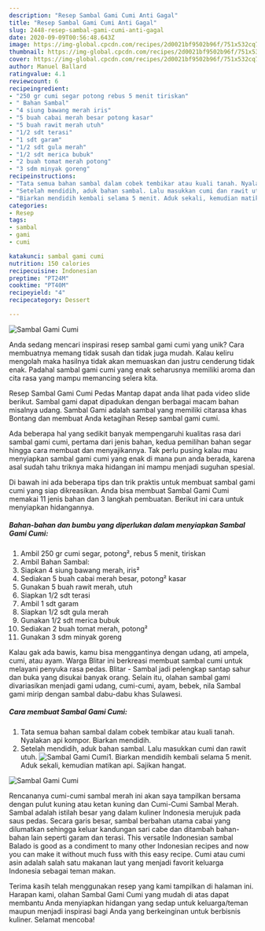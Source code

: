 ```yaml
---
description: "Resep Sambal Gami Cumi Anti Gagal"
title: "Resep Sambal Gami Cumi Anti Gagal"
slug: 2448-resep-sambal-gami-cumi-anti-gagal
date: 2020-09-09T00:56:48.643Z
image: https://img-global.cpcdn.com/recipes/2d0021bf9502b96f/751x532cq70/sambal-gami-cumi-foto-resep-utama.jpg
thumbnail: https://img-global.cpcdn.com/recipes/2d0021bf9502b96f/751x532cq70/sambal-gami-cumi-foto-resep-utama.jpg
cover: https://img-global.cpcdn.com/recipes/2d0021bf9502b96f/751x532cq70/sambal-gami-cumi-foto-resep-utama.jpg
author: Manuel Ballard
ratingvalue: 4.1
reviewcount: 6
recipeingredient:
- "250 gr cumi segar potong rebus 5 menit tiriskan"
- " Bahan Sambal"
- "4 siung bawang merah iris"
- "5 buah cabai merah besar potong kasar"
- "5 buah rawit merah utuh"
- "1/2 sdt terasi"
- "1 sdt garam"
- "1/2 sdt gula merah"
- "1/2 sdt merica bubuk"
- "2 buah tomat merah potong"
- "3 sdm minyak goreng"
recipeinstructions:
- "Tata semua bahan sambal dalam cobek tembikar atau kuali tanah. Nyalakan api kompor. Biarkan mendidih."
- "Setelah mendidih, aduk bahan sambal. Lalu masukkan cumi dan rawit utuh."
- "Biarkan mendidih kembali selama 5 menit. Aduk sekali, kemudian matikan api. Sajikan hangat."
categories:
- Resep
tags:
- sambal
- gami
- cumi

katakunci: sambal gami cumi 
nutrition: 150 calories
recipecuisine: Indonesian
preptime: "PT24M"
cooktime: "PT40M"
recipeyield: "4"
recipecategory: Dessert

---
```



![Sambal Gami Cumi](https://img-global.cpcdn.com/recipes/2d0021bf9502b96f/751x532cq70/sambal-gami-cumi-foto-resep-utama.jpg)

Anda sedang mencari inspirasi resep sambal gami cumi yang unik? Cara membuatnya memang tidak susah dan tidak juga mudah. Kalau keliru mengolah maka hasilnya tidak akan memuaskan dan justru cenderung tidak enak. Padahal sambal gami cumi yang enak seharusnya memiliki aroma dan cita rasa yang mampu memancing selera kita.

Resep Sambal Gami Cumi Pedas Mantap dapat anda lihat pada video slide berikut. Sambal gami dapat dipadukan dengan berbagai macam bahan misalnya udang. Sambal Gami adalah sambal yang memiliki citarasa khas Bontang dan membuat Anda ketagihan Resep sambal gami cumi.

Ada beberapa hal yang sedikit banyak mempengaruhi kualitas rasa dari sambal gami cumi, pertama dari jenis bahan, kedua pemilihan bahan segar hingga cara membuat dan menyajikannya. Tak perlu pusing kalau mau menyiapkan sambal gami cumi yang enak di mana pun anda berada, karena asal sudah tahu triknya maka hidangan ini mampu menjadi suguhan spesial.


Di bawah ini ada beberapa tips dan trik praktis untuk membuat sambal gami cumi yang siap dikreasikan. Anda bisa membuat Sambal Gami Cumi memakai 11 jenis bahan dan 3 langkah pembuatan. Berikut ini cara untuk menyiapkan hidangannya.

<!--inarticleads1-->

##### Bahan-bahan dan bumbu yang diperlukan dalam menyiapkan Sambal Gami Cumi:

1. Ambil 250 gr cumi segar, potong², rebus 5 menit, tiriskan
1. Ambil  Bahan Sambal:
1. Siapkan 4 siung bawang merah, iris²
1. Sediakan 5 buah cabai merah besar, potong² kasar
1. Gunakan 5 buah rawit merah, utuh
1. Siapkan 1/2 sdt terasi
1. Ambil 1 sdt garam
1. Siapkan 1/2 sdt gula merah
1. Gunakan 1/2 sdt merica bubuk
1. Sediakan 2 buah tomat merah, potong²
1. Gunakan 3 sdm minyak goreng


Kalau gak ada bawis, kamu bisa menggantinya dengan udang, ati ampela, cumi, atau ayam. Warga Blitar ini berkreasi membuat sambal cumi untuk melayani penyuka rasa pedas. Blitar - Sambal jadi pelengkap santap sahur dan buka yang disukai banyak orang. Selain itu, olahan sambal gami divariasikan menjadi gami udang, cumi-cumi, ayam, bebek, nila Sambal gami mirip dengan sambal dabu-dabu khas Sulawesi. 

<!--inarticleads2-->

##### Cara membuat Sambal Gami Cumi:

1. Tata semua bahan sambal dalam cobek tembikar atau kuali tanah. Nyalakan api kompor. Biarkan mendidih.
1. Setelah mendidih, aduk bahan sambal. Lalu masukkan cumi dan rawit utuh.
<img src="//assets-global.cpcdn.com/assets/icons/button_play-2c75c40dde080a61004c1f40b05d8f140eaff45d7e9e6481dc71c63d2e7c4909.png" alt="Sambal Gami Cumi">1. Biarkan mendidih kembali selama 5 menit. Aduk sekali, kemudian matikan api. Sajikan hangat.
<img src="//assets-global.cpcdn.com/assets/icons/button_play-2c75c40dde080a61004c1f40b05d8f140eaff45d7e9e6481dc71c63d2e7c4909.png" alt="Sambal Gami Cumi">

Rencananya cumi-cumi sambal merah ini akan saya tampilkan bersama dengan pulut kuning atau ketan kuning dan Cumi-Cumi Sambal Merah. Sambal adalah istilah besar yang dalam kuliner Indonesia merujuk pada saus pedas. Secara garis besar, sambal berbahan utama cabai yang dilumatkan sehingga keluar kandungan sari cabe dan ditambah bahan-bahan lain seperti garam dan terasi. This versatile Indonesian sambal Balado is good as a condiment to many other Indonesian recipes and now you can make it without much fuss with this easy recipe. Cumi atau cumi asin adalah salah satu makanan laut yang menjadi favorit keluarga Indonesia sebagai teman makan. 

Terima kasih telah menggunakan resep yang kami tampilkan di halaman ini. Harapan kami, olahan Sambal Gami Cumi yang mudah di atas dapat membantu Anda menyiapkan hidangan yang sedap untuk keluarga/teman maupun menjadi inspirasi bagi Anda yang berkeinginan untuk berbisnis kuliner. Selamat mencoba!
